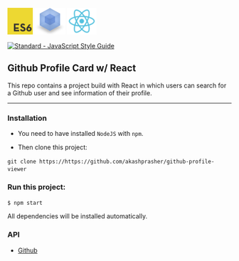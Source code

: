 <a href="http://www.ecma-international.org/ecma-262/6.0/"><img src="https://github.com/MarioTerron/logo-images/blob/master/logos/es6.png" height= "60px"></a>
<a href="https://webpack.github.io/"><img src="https://github.com/MarioTerron/logo-images/blob/master/logos/webpack.png" height= "60px"></a>
<a href="https://facebook.github.io/react/"><img src="https://github.com/MarioTerron/logo-images/blob/master/logos/react.png" height= "60px"></a>

[![Standard - JavaScript Style Guide](https://img.shields.io/badge/code_style-standard-brightgreen.svg)](http://standardjs.com/)

## Github Profile Card w/ React

This repo contains a project build with React in which users can search for a Github user and see information of their profile.

---

### Installation

* You need to have installed `NodeJS` with `npm`.

* Then clone this project:

`git clone https://https://github.com/akashprasher/github-profile-viewer`


### Run this project:

`$ npm start`

All dependencies will be installed automatically.

### API
* [Github][1]

[1]: https://developer.github.com/v3/
